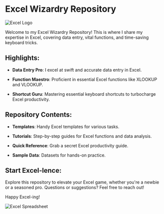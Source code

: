 # Excel Wizardry Repository

![Excel Logo](excel-logo.png)

Welcome to my Excel Wizardry Repository! This is where I share my expertise in Excel, covering data entry, vital functions, and time-saving keyboard tricks.

## Highlights:

- **Data Entry Pro**: I excel at swift and accurate data entry in Excel.

- **Function Maestro**: Proficient in essential Excel functions like XLOOKUP and VLOOKUP.

- **Shortcut Guru**: Mastering essential keyboard shortcuts to turbocharge Excel productivity.

## Repository Contents:

- **Templates**: Handy Excel templates for various tasks.

- **Tutorials**: Step-by-step guides for Excel functions and data analysis.

- **Quick Reference**: Grab a secret Excel productivity guide.

- **Sample Data**: Datasets for hands-on practice.

## Start Excel-lence:

Explore this repository to elevate your Excel game, whether you're a newbie or a seasoned pro. Questions or suggestions? Feel free to reach out!

Happy Excel-ing!

![Excel Spreadsheet](excel-spreadsheet.jpg)
